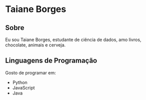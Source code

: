 # Taiane Borges

## Sobre

Eu sou Taiane Borges, estudante de ciência de dados, amo livros, chocolate, animais e cerveja.



## Linguagens de Programação

Gosto de programar em:

- Python
- JavaScript
- Java